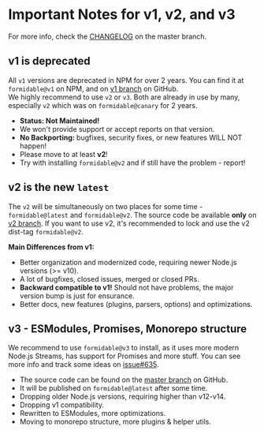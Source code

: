 
# Important Notes for v1, v2, and v3

For more info, check the [CHANGELOG](https://github.com/node-formidable/formidable/blob/master/CHANGELOG.md) on the master branch.

## v1 is deprecated

All `v1` versions are deprecated in NPM for over 2 years. You can find it at `formidable@v1` on NPM, and on [v1 branch][v1branch] on GitHub.  
We highly recommend to use `v2` or `v3`. Both are already in use by many, especially `v2` which was on `formidable@canary` for 2 years.

- **Status: Not Maintained!**
- We won't provide support or accept reports on that version.
- **No Backporting:** bugfixes, security fixes, or new features WILL NOT happen!
- Please move to at least **v2**! 
- Try with installing `formidable@v2` and if still have the problem - report!

## v2 is the new `latest`
The `v2` will be simultaneously on two places for some time - `formidable@latest` and `formidable@v2`.
The source code be available **only** on [v2 branch][v2branch].
If you want to use v2, it's recommended to lock and use the v2 dist-tag `formidable@v2`. 

**Main Differences from v1:**
- Better organization and modernized code, requiring newer Node.js versions (>= v10).
- A lot of bugfixes, closed issues, merged or closed PRs.
- **Backward compatible to v1!** Should not have problems, the major version bump is just for ensurance.
- Better docs, new features (plugins, parsers, options) and optimizations.

## v3 - ESModules, Promises, Monorepo structure
We recommend to use `formidable@v3` to install, as it uses more modern Node.js Streams, has support for Promises and more stuff.
You can see more info and track some ideas on [issue#635](https://github.com/node-formidable/formidable/issues/635).

- The source code can be found on the [master branch](https://github.com/node-formidable/formidable) on GitHub.
- It will be published on `formidable@latest` after some time.
- Dropping older Node.js versions, requiring higher than v12-v14.
- Dropping v1 compatibility.
- Rewritten to ESModules, more optimizations.
- Moving to monorepo structure, more plugins & helper utils.

[v1branch]: https://github.com/node-formidable/formidable/tree/v1
[v2branch]: https://github.com/node-formidable/formidable/tree/v2
[v3branch]: https://github.com/node-formidable/formidable/tree/v3
